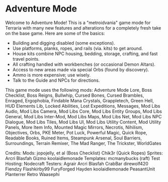 # Adventure Mode

Welcome to Adventure Mode! This is a "metroidvania" game mode for Terraria with many new features and alterations for a completely fresh take on the base game. Here are some of the basics:
- Building and digging disabled (some exceptions).
- Use platforms, planks, ropes, and rails (via. kits) to get around.
- House kits combine NPC housing, bedding, storage, crafting, and fast travel points.
- All crafting handled with workbenches (or occasional Demon Altars).
- Access to new areas made via special Orbs (found by discovery).
- Ammo is more expensive; use wisely.
- Talk to the Guide and NPCs for directions.



This game mode uses the following mods:
  Adventure Mode Lore,
  Boss Checklist,
  Boss Reigns,
  Bullwhip,
  Cursed Bones,
  Cursed Brambles,
  Enraged,
  Ergophobia,
  Findable Mana Crystals,
  Grappletech,
  Green Hell,
  HUD Elements Lib,
  Locked Abilities,
  Lost Expeditions,
  Messages,
  Mod Libs Audio,
  Mod Libs Camera,
  Mod Libs Core,
  Mod Libs Entity Groups,
  Mod Libs General,
  Mod Libs Inter-Mod,
  Mod Libs Maps,
  Mod Libs Net,
  Mod Libs NPC Dialogue,
  Mod Libs Tiles,
  Mod Libs UI,
  Mod Libs Utility Content,
  Mod Utility Panels,
  More Item Info,
  Mounted Magic Mirrors,
  Necrotis,
  Nihilism,
  Objectives,
  Orbs,
  PKE Meter,
  Pot Luck,
  Powerful Magic,
  Quick Rope,
  Readable Books,
  Ruined Items,
  Steampunk Arsenal,
  Soul Barriers,
  Surroundings,
  Terrain Remixer,
  The Mad Ranger,
  The Trickster,
  WorldGates


Credits:
  Mods:
    jopojelly, et al (Boss Checklist)
    Chik3r (Quick Ropes)
  Sprites:
    Arcri
    Blasfah
    Gizmo
    koolaidlemonade
  Templates:
    mcmanybucks (raft)
  Test Hosting:
    Nodecraft
  Testers:
    Agrair
    Arcri
    Blasfah
    CrabBar
    direwolf420
    Fiendzy
    Flashkirby99
    FuryForged
    Hayden
    koolaidlemonade
    PeasantUnit
    Planterrer
    Retro
    Waasephi
